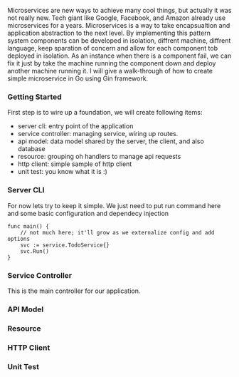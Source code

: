 Microservices are new ways to achieve many cool things, but actually it was not really new. Tech giant like Google, Facebook, and Amazon already use microservices for a years. Microservices is a way to take encapsualtion and application abstraction to the next level. By implementing this pattern system components can be developed in isolation, diffrent machine, diffrent language, keep sparation of concern and allow for each component tob deployed in isolation. As an instance when there is a component fail, we can fix it just by take the machine running the component down and deploy another machine running it. 
I will give a walk-through of how to create simple microservice in Go using Gin framework.

### Getting Started
First step is to wire up a foundation, we will create following items:
* server cli: entry point of the application
* service controller: managing service, wiring up routes.
* api model: data model shared by the server, the client, and also database
* resource: grouping oh handlers to manage api requests
* http client: simple sample of http client
* unit test: you know what it is :)

### Server CLI
For now lets try to keep it simple. We just need to put run command here and some basic configuration and dependecy injection
```
func main() {
    // not much here; it'll grow as we externalize config and add options
    svc := service.TodoService{}
    svc.Run()
}
```
### Service Controller
This is the main controller for our application. 

### API Model

### Resource

### HTTP Client

### Unit Test
